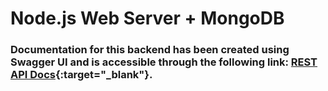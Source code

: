# Node.js Web Server + MongoDB

### Documentation for this backend has been created using Swagger UI and is accessible through the following link: [REST API Docs](https://www.web4you.space/api/docs/){:target="_blank"}.
